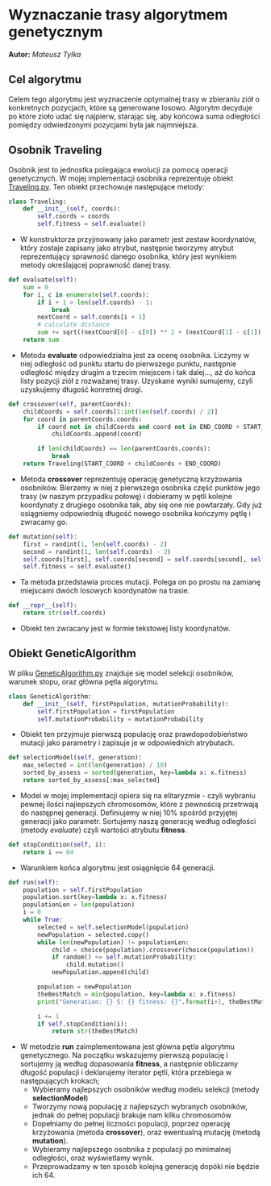 # Wyznaczanie trasy algorytmem genetycznym
**Autor:** *Mateusz Tylka*  

## Cel algorytmu
Celem tego algorytmu jest wyznaczenie optymalnej trasy w zbieraniu ziół o konkretnych pozycjach, które
są generowane losowo. Algorytm decyduje po które zioło udać się najpierw, starając się, aby końcowa suma odległości
pomiędzy odwiedzonymi pozycjami była jak najmniejsza.

## Osobnik Traveling
Osobnik jest to jednostka polegająca ewolucji za pomocą operacji genetycznych. 
W mojej implementacji osobnika reprezentuje obiekt [Traveling.py](). Ten obiekt przechowuje następujące metody:

```python
class Traveling:
    def __init__(self, coords):
        self.coords = coords
        self.fitness = self.evaluate()
```
* W konstruktorze przyjmowany jako parametr jest zestaw koordynatów, który zostaje zapisany jako atrybut, 
następnie tworzymy atrybut reprezentujący sprawność danego osobnika, który jest wynikiem metody określającej
poprawność danej trasy.

```python
def evaluate(self):
    sum = 0
    for i, c in enumerate(self.coords):
        if i + 1 > len(self.coords) - 1:
            break
        nextCoord = self.coords[i + 1]
        # calculate distance
        sum += sqrt((nextCoord[0] - c[0]) ** 2 + (nextCoord[1] - c[1]) ** 2)
    return sum
```
* Metoda **evaluate** odpowiedzialna jest za ocenę osobnika. Liczymy w niej odległość od punktu startu do
pierwszego punktu, następnie odległość między drugim a trzecim miejscem i tak dalej..., aż do końca listy pozycji
ziół z rozważanej trasy. Uzyskane wyniki sumujemy, czyli uzyskujemy długość konretnej drogi.

```python
def crossover(self, parentCoords):
    childCoords = self.coords[1:int(len(self.coords) / 2)]
    for coord in parentCoords.coords:
        if coord not in childCoords and coord not in END_COORD + START_COORD:
            childCoords.append(coord)

        if len(childCoords) == len(parentCoords.coords):
            break
    return Traveling(START_COORD + childCoords + END_COORD)
```
* Metoda **crossover** reprezentuję operację genetyczną krzyżowania osobników. Bierzemy w niej z pierwszego osobnika
część punktów jego trasy (w naszym przypadku połowę) i dobieramy w pętli kolejne koordynaty z drugiego osobnika
tak, aby się one nie powtarzały. Gdy już osiągniemy odpowiednią długość nowego osobnika kończymy pętlę i zwracamy go.

```python
def mutation(self):
    first = randint(1, len(self.coords) - 2)
    second = randint(1, len(self.coords) - 2)
    self.coords[first], self.coords[second] = self.coords[second], self.coords[first]
    self.fitness = self.evaluate()
```
* Ta metoda przedstawia proces mutacji. Polega on po prostu na zamianę miejscami dwóch losowych koordynatów
na trasie.

```python
def __repr__(self):
    return str(self.coords)
```
* Obiekt ten zwracany jest w formie tekstowej listy koordynatów.

## Obiekt GeneticAlgorithm
W pliku [GeneticAlgorithm.py]() znajduje się model selekcji osobników, warunek stopu, oraz główna pętla
algorytmu.

```python
class GeneticAlgorithm:
    def __init__(self, firstPopulation, mutationProbability):
        self.firstPopulation = firstPopulation
        self.mutationProbability = mutationProbability
```
* Obiekt ten przyjmuje pierwszą populację oraz prawdopodobieństwo mutacji jako parametry i zapisuje je
w odpowiednich atrybutach.

```python
def selectionModel(self, generation):
    max_selected = int(len(generation) / 10)
    sorted_by_assess = sorted(generation, key=lambda x: x.fitness)
    return sorted_by_assess[:max_selected]
```

* Model w mojej implementacji opiera się na elitaryzmie - czyli wybraniu pewnej ilości najlepszych chromosomów,
które z pewnością przetrwają do następnej generacji. Definiujemy w niej 10% spośród przyjętej generacji jako parametr.
Sortujemy naszą generację według odległości (metody *evaluate*) czyli wartości atrybutu **fitness**.

```python
def stopCondition(self, i):
    return i == 64
```

* Warunkiem końca algorytmu jest osiągnięcie 64 generacji.

```python
def run(self):
    population = self.firstPopulation
    population.sort(key=lambda x: x.fitness)
    populationLen = len(population)
    i = 0
    while True:
        selected = self.selectionModel(population)
        newPopulation = selected.copy()
        while len(newPopulation) != populationLen:
            child = choice(population).crossover(choice(population))
            if random() <= self.mutationProbability:
                child.mutation()
            newPopulation.append(child)

        population = newPopulation
        theBestMatch = min(population, key=lambda x: x.fitness)
        print("Generation: {} S: {} fitness: {}".format(i+1, theBestMatch, theBestMatch.fitness))

        i += 1
        if self.stopCondition(i):
            return str(theBestMatch)
```
* W metodzie **run** zaimplementowana jest główna pętla algorytmu
genetycznego. Na początku wskazujemy pierwszą populację i sortujemy ją według dopasowania **fitness**,
a następnie obliczamy długość populacji i deklarujemy iterator pętli, która przebiega w następujących krokach;
    * Wybieramy najlepszych osobników według modelu selekcji (metody **selectionModel**)
    * Tworzymy nową populację z najlepszych wybranych osobników, jednak do pełnej populacji brakuje nam kilku chromosomów
    * Dopełniamy do pełnej liczności populacji, poprzez operację krzyżowania (metoda **crossover**), oraz
    ewentualną mutację (metodą **mutation**).
    * Wybieramy najlepszego osobnika z populacji po minimalnej odległości, oraz wyświetlamy wynik.
    * Przeprowadzamy w ten sposób kolejną generację dopóki nie będzie ich 64.